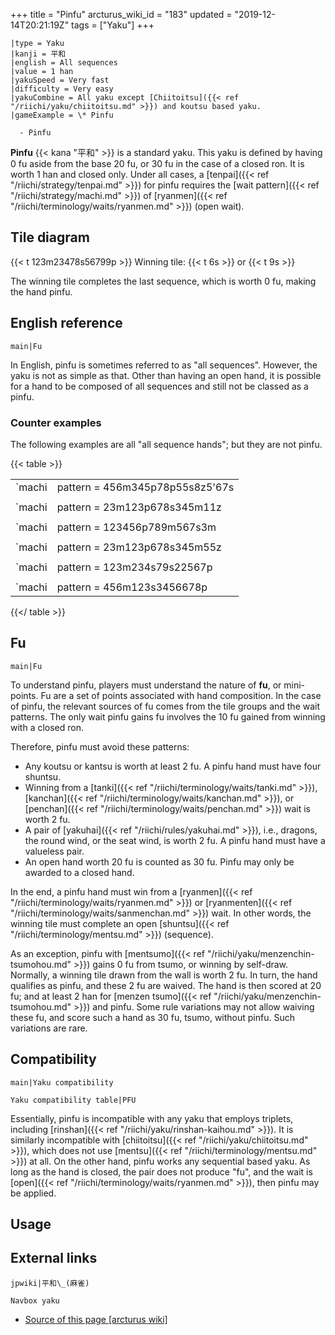 +++
title = "Pinfu"
arcturus_wiki_id = "183"
updated = "2019-12-14T20:21:19Z"
tags = ["Yaku"]
+++

```yaku
|type = Yaku
|kanji = 平和
|english = All sequences
|value = 1 han
|yakuSpeed = Very fast
|difficulty = Very easy
|yakuCombine = All yaku except [Chiitoitsu]({{< ref "/riichi/yaku/chiitoitsu.md" >}}) and koutsu based yaku.
|gameExample = \* Pinfu

  - Pinfu

```

**Pinfu** {{< kana "平和" >}} is a standard yaku. This yaku is defined by having 0 fu aside from the
base 20 fu, or 30 fu in the case of a closed ron. It is worth 1 han and closed only. Under all
cases, a [tenpai]({{< ref "/riichi/strategy/tenpai.md" >}}) for pinfu requires the [wait
pattern]({{< ref "/riichi/strategy/machi.md" >}}) of
[ryanmen]({{< ref "/riichi/terminology/waits/ryanmen.md" >}}) (open wait).

## Tile diagram

{{< t 123m23478s56799p >}} Winning tile: {{< t 6s >}} or {{< t 9s >}}

The winning tile completes the last sequence, which is worth 0 fu, making the hand pinfu.

## English reference

`main|Fu`

In English, pinfu is sometimes referred to as "all sequences". However, the yaku is not as simple as
that. Other than having an open hand, it is possible for a hand to be composed of all sequences and
still not be classed as a pinfu.

### Counter examples

The following examples are all "all sequence hands"; but they are not pinfu.

{{< table >}}

|                                                                             |                                                                                                                                                                                                                                                                                                                        |
| --------------------------------------------------------------------------- | ---------------------------------------------------------------------------------------------------------------------------------------------------------------------------------------------------------------------------------------------------------------------------------------------------------------------- |
| `machi|pattern = 456m345p78p55s8z5'67s|tilewaits = 69p|wait status = Agari` | Every tile group is a sequence, but this hand is [open]({{< ref "/riichi/rules/naki.md" >}}).                                                                                                                                                                                                                          |
|                                                                             |                                                                                                                                                                                                                                                                                                                        |
| `machi|pattern = 23m123p678s345m11z|tilewaits = 14m|wait status = Agari`    | The pair of east winds disqualifies the hand as pinfu for the dealer or for any player in the [east round]({{< ref "/riichi/rules/hanchan.md" >}}).                                                                                                                                                                    |
|                                                                             |                                                                                                                                                                                                                                                                                                                        |
| `machi|pattern = 123456p789m567s3m|tilewaits = 3m|wait status = Agari`      | The [pair wait]({{< ref "/riichi/terminology/waits/tanki.md" >}}) disqualifies this hand as pinfu.                                                                                                                                                                                                                     |
|                                                                             |                                                                                                                                                                                                                                                                                                                        |
| `machi|pattern = 23m123p678s345m55z|tilewaits = 14m|wait status = Agari`    | The dragon pair does not qualify this hand as pinfu.                                                                                                                                                                                                                                                                   |
|                                                                             |                                                                                                                                                                                                                                                                                                                        |
| `machi|pattern = 123m234s79s22567p|tilewaits = 8s|wait status = Agari`      | The [middle wait]({{< ref "/riichi/terminology/waits/kanchan.md" >}}) does not qualify this hand as pinfu.                                                                                                                                                                                                             |
|                                                                             |                                                                                                                                                                                                                                                                                                                        |
| `machi|pattern = 456m123s3456678p|tilewaits = 369p|wait status = Agari`     | This hand qualifies for pinfu using either 6-pin or 9-pin. However, the first tile, 3-pin, functions as tanki. Coupled with the 6-pin, it is on a 3-6 [nobetan]({{< ref "/riichi/terminology/waits/nobetan.md" >}}). Nevertheless, 6-pin still qualifies for pinfu, because the han increase takes precedence over fu. |

{{</ table >}}

## Fu

`main|Fu`

To understand pinfu, players must understand the nature of **fu**, or mini-points. Fu are a set of
points associated with hand composition. In the case of pinfu, the relevant sources of fu comes from
the tile groups and the wait patterns. The only wait pinfu gains fu involves the 10 fu gained from
winning with a closed ron.

Therefore, pinfu must avoid these patterns:

- Any koutsu or kantsu is worth at least 2 fu. A pinfu hand must have four shuntsu.
- Winning from a [tanki]({{< ref "/riichi/terminology/waits/tanki.md" >}}),
  [kanchan]({{< ref "/riichi/terminology/waits/kanchan.md" >}}), or
  [penchan]({{< ref "/riichi/terminology/waits/penchan.md" >}}) wait is worth 2 fu.
- A pair of [yakuhai]({{< ref "/riichi/rules/yakuhai.md" >}}), i.e., dragons, the round wind, or the
  seat wind, is worth 2 fu. A pinfu hand must have a valueless pair.
- An open hand worth 20 fu is counted as 30 fu. Pinfu may only be awarded to a closed hand.

In the end, a pinfu hand must win from a
[ryanmen]({{< ref "/riichi/terminology/waits/ryanmen.md" >}}) or
[ryanmenten]({{< ref "/riichi/terminology/waits/sanmenchan.md" >}}) wait. In other words, the
winning tile must complete an open [shuntsu]({{< ref "/riichi/terminology/mentsu.md" >}})
(sequence).

As an exception, pinfu with [mentsumo]({{< ref "/riichi/yaku/menzenchin-tsumohou.md" >}}) gains 0 fu
from tsumo, or winning by self-draw. Normally, a winning tile drawn from the wall is worth 2 fu. In
turn, the hand qualifies as pinfu, and these 2 fu are waived. The hand is then scored at 20 fu; and
at least 2 han for [menzen tsumo]({{< ref "/riichi/yaku/menzenchin-tsumohou.md" >}}) and pinfu. Some
rule variations may not allow waiving these fu, and score such a hand as 30 fu, tsumo, without
pinfu. Such variations are rare.

## Compatibility

`main|Yaku compatibility`

`Yaku compatibility table|PFU`

Essentially, pinfu is incompatible with any yaku that employs triplets, including
[rinshan]({{< ref "/riichi/yaku/rinshan-kaihou.md" >}}). It is similarly incompatible with
[chiitoitsu]({{< ref "/riichi/yaku/chiitoitsu.md" >}}), which does not use
[mentsu]({{< ref "/riichi/terminology/mentsu.md" >}}) at all. On the other hand, pinfu works any
sequential based yaku. As long as the hand is closed, the pair does not produce "fu", and the wait
is [open]({{< ref "/riichi/terminology/waits/ryanmen.md" >}}), then pinfu may be applied.

## Usage

## External links

`jpwiki|平和\_(麻雀)`

`Navbox yaku`

- [Source of this page [arcturus wiki]](http://arcturus.su/wiki/Pinfu)
